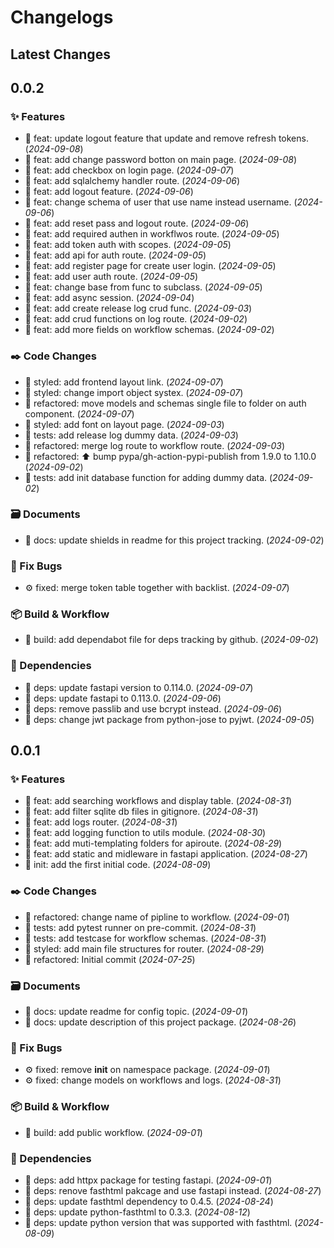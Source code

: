 # Changelogs

## Latest Changes

## 0.0.2

### :sparkles: Features

- :dart: feat: update logout feature that update and remove refresh tokens. (_2024-09-08_)
- :dart: feat: add change password botton on main page. (_2024-09-08_)
- :dart: feat: add checkbox on login page. (_2024-09-07_)
- :dart: feat: add sqlalchemy handler route. (_2024-09-06_)
- :dart: feat: add logout feature. (_2024-09-06_)
- :dart: feat: change schema of user that use name instead username. (_2024-09-06_)
- :dart: feat: add reset pass and logout route. (_2024-09-06_)
- :dart: feat: add required authen in workflwos route. (_2024-09-05_)
- :dart: feat: add token auth with scopes. (_2024-09-05_)
- :dart: feat: add api for auth route. (_2024-09-05_)
- :dart: feat: add register page for create user login. (_2024-09-05_)
- :dart: feat: add user auth route. (_2024-09-05_)
- :dart: feat: change base from func to subclass. (_2024-09-05_)
- :dart: feat: add async session. (_2024-09-04_)
- :dart: feat: add create release log crud func. (_2024-09-03_)
- :dart: feat: add crud functions on log route. (_2024-09-02_)
- :dart: feat: add more fields on workflow schemas. (_2024-09-02_)

### :black_nib: Code Changes

- :art: styled: add frontend layout link. (_2024-09-07_)
- :art: styled: change import object systex. (_2024-09-07_)
- :construction: refactored: move models and schemas single file to folder on auth component. (_2024-09-07_)
- :art: styled: add font on layout page. (_2024-09-03_)
- :test_tube: tests: add release log dummy data. (_2024-09-03_)
- :construction: refactored: merge log route to workflow route. (_2024-09-03_)
- :construction: refactored: ⬆ bump pypa/gh-action-pypi-publish from 1.9.0 to 1.10.0 (_2024-09-02_)
- :test_tube: tests: add init database function for adding dummy data. (_2024-09-02_)

### :card_file_box: Documents

- :page_facing_up: docs: update shields in readme for this project tracking. (_2024-09-02_)

### :bug: Fix Bugs

- :gear: fixed: merge token table together with backlist. (_2024-09-07_)

### :package: Build & Workflow

- :toolbox: build: add dependabot file for deps tracking by github. (_2024-09-02_)

### :postbox: Dependencies

- :pushpin: deps: update fastapi version to 0.114.0. (_2024-09-07_)
- :pushpin: deps: update fastapi to 0.113.0. (_2024-09-06_)
- :pushpin: deps: remove passlib and use bcrypt instead. (_2024-09-06_)
- :pushpin: deps: change jwt package from python-jose to pyjwt. (_2024-09-05_)

## 0.0.1

### :sparkles: Features

- :dart: feat: add searching workflows and display table. (_2024-08-31_)
- :dart: feat: add filter sqlite db files in gitignore. (_2024-08-31_)
- :dart: feat: add logs router. (_2024-08-31_)
- :dart: feat: add logging function to utils module. (_2024-08-30_)
- :dart: feat: add muti-templating folders for apiroute. (_2024-08-29_)
- :dart: feat: add static and midleware in fastapi application. (_2024-08-27_)
- :tada: init: add the first initial code. (_2024-08-09_)

### :black_nib: Code Changes

- :construction: refactored: change name of pipline to workflow. (_2024-09-01_)
- :test_tube: tests: add pytest runner on pre-commit. (_2024-08-31_)
- :test_tube: tests: add testcase for workflow schemas. (_2024-08-31_)
- :art: styled: add main file structures for router. (_2024-08-29_)
- :construction: refactored: Initial commit (_2024-07-25_)

### :card_file_box: Documents

- :page_facing_up: docs: update readme for config topic. (_2024-09-01_)
- :page_facing_up: docs: update description of this project package. (_2024-08-26_)

### :bug: Fix Bugs

- :gear: fixed: remove __init__ on namespace package. (_2024-09-01_)
- :gear: fixed: change models on workflows and logs. (_2024-08-31_)

### :package: Build & Workflow

- :toolbox: build: add public workflow. (_2024-09-01_)

### :postbox: Dependencies

- :pushpin: deps: add httpx package for testing fastapi. (_2024-09-01_)
- :pushpin: deps: renove fasthtml pakcage and use fastapi instead. (_2024-08-27_)
- :pushpin: deps: update fasthtml dependency to 0.4.5. (_2024-08-24_)
- :pushpin: deps: update python-fasthtml to 0.3.3. (_2024-08-12_)
- :pushpin: deps: update python version that was supported with fasthtml. (_2024-08-09_)
